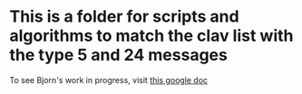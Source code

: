 # This is a folder for scripts and algorithms to match the clav list with the type 5 and 24 messages

To see Bjorn's work in progress, visit [this google doc](https://docs.google.com/spreadsheets/d/1aOYzr-eevYeqNRRCup6LEpiK1Rj9SXwJqmFH5LN7ESQ/edit#gid=1042339240)


